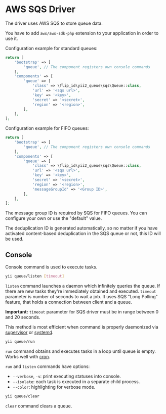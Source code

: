 AWS SQS Driver
============

The driver uses AWS SQS to store queue data.

You have to add `aws/aws-sdk-php` extension to your application in order to use it.

Configuration example for standard queues:

```php
return [
    'bootstrap' => [
        'queue', // The component registers own console commands
    ],
    'components' => [
        'queue' => [
            'class' => \flip_id\yii2_queue\sqs\Queue::class,
            'url' => '<sqs url>',
            'key' => '<key>',
            'secret' => '<secret>',
            'region' => '<region>',
        ],
    ],
];
```

Configuration example for FIFO queues:

```php
return [
    'bootstrap' => [
        'queue', // The component registers own console commands
    ],
    'components' => [
        'queue' => [
            'class' => \flip_id\yii2_queue\sqs\Queue::class,
            'url' => '<sqs url>',
            'key' => '<key>',
            'secret' => '<secret>',
            'region' => '<region>',
            'messageGroupId' => '<Group ID>',
        ],
    ],
];
```

The message group ID is required by SQS for FIFO queues. You can configure your own or use the "default" value.

The deduplication ID is generated automatically, so no matter if you have activated content-based deduplication in the SQS queue or not, this ID will be used.

Console
-------

Console command is used to execute tasks.

```sh
yii queue/listen [timeout]
```

`listen` command launches a daemon which infinitely queries the queue. If there are new tasks
they're immediately obtained and executed. `timeout` parameter is number of seconds to wait a job.
It uses SQS "Long Polling" feature, that holds a connection between client and a queue. 

**Important:** `timeout` parameter for SQS driver must be in range between 0 and 20 seconds.

This method is most efficient when command is properly daemonized via
[supervisor](worker.md#supervisor) or [systemd](worker.md#systemd).

```sh
yii queue/run
```

`run` command obtains and executes tasks in a loop until queue is empty. Works well with
[cron](worker.md#cron).

`run` and `listen` commands have options:

- `--verbose`, `-v`: print executing statuses into console.
- `--isolate`: each task is executed in a separate child process.
- `--color`: highlighting for verbose mode.

```sh
yii queue/clear
```

`clear` command clears a queue.

